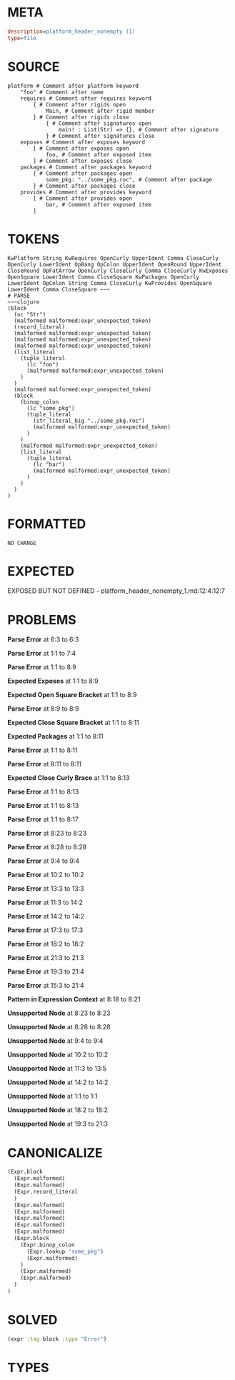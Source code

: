 # META
~~~ini
description=platform_header_nonempty (1)
type=file
~~~
# SOURCE
~~~roc
platform # Comment after platform keyword
	"foo" # Comment after name
	requires # Comment after requires keyword
		{ # Comment after rigids open
			Main, # Comment after rigid member
		} # Comment after rigids close
			{ # Comment after signatures open
				main! : List(Str) => {}, # Comment after signature
			} # Comment after signatures close
	exposes # Comment after exposes keyword
		[ # Comment after exposes open
			foo, # Comment after exposed item
		] # Comment after exposes close
	packages # Comment after packages keyword
		{ # Comment after packages open
			some_pkg: "../some_pkg.roc", # Comment after package
		} # Comment after packages close
	provides # Comment after provides keyword
		[ # Comment after provides open
			bar, # Comment after exposed item
		]
~~~
# TOKENS
~~~text
KwPlatform String KwRequires OpenCurly UpperIdent Comma CloseCurly OpenCurly LowerIdent OpBang OpColon UpperIdent OpenRound UpperIdent CloseRound OpFatArrow OpenCurly CloseCurly Comma CloseCurly KwExposes OpenSquare LowerIdent Comma CloseSquare KwPackages OpenCurly LowerIdent OpColon String Comma CloseCurly KwProvides OpenSquare LowerIdent Comma CloseSquare ~~~
# PARSE
~~~clojure
(block
  (uc "Str")
  (malformed malformed:expr_unexpected_token)
  (record_literal)
  (malformed malformed:expr_unexpected_token)
  (malformed malformed:expr_unexpected_token)
  (malformed malformed:expr_unexpected_token)
  (list_literal
    (tuple_literal
      (lc "foo")
      (malformed malformed:expr_unexpected_token)
    )
  )
  (malformed malformed:expr_unexpected_token)
  (block
    (binop_colon
      (lc "some_pkg")
      (tuple_literal
        (str_literal_big "../some_pkg.roc")
        (malformed malformed:expr_unexpected_token)
      )
    )
    (malformed malformed:expr_unexpected_token)
    (list_literal
      (tuple_literal
        (lc "bar")
        (malformed malformed:expr_unexpected_token)
      )
    )
  )
)
~~~
# FORMATTED
~~~roc
NO CHANGE
~~~
# EXPECTED
EXPOSED BUT NOT DEFINED - platform_header_nonempty_1.md:12:4:12:7
# PROBLEMS
**Parse Error**
at 6:3 to 6:3

**Parse Error**
at 1:1 to 7:4

**Parse Error**
at 1:1 to 8:9

**Expected Exposes**
at 1:1 to 8:9

**Expected Open Square Bracket**
at 1:1 to 8:9

**Parse Error**
at 8:9 to 8:9

**Expected Close Square Bracket**
at 1:1 to 8:11

**Expected Packages**
at 1:1 to 8:11

**Parse Error**
at 1:1 to 8:11

**Parse Error**
at 8:11 to 8:11

**Expected Close Curly Brace**
at 1:1 to 8:13

**Parse Error**
at 1:1 to 8:13

**Parse Error**
at 1:1 to 8:13

**Parse Error**
at 1:1 to 8:17

**Parse Error**
at 8:23 to 8:23

**Parse Error**
at 8:28 to 8:28

**Parse Error**
at 9:4 to 9:4

**Parse Error**
at 10:2 to 10:2

**Parse Error**
at 13:3 to 13:3

**Parse Error**
at 11:3 to 14:2

**Parse Error**
at 14:2 to 14:2

**Parse Error**
at 17:3 to 17:3

**Parse Error**
at 18:2 to 18:2

**Parse Error**
at 21:3 to 21:3

**Parse Error**
at 19:3 to 21:4

**Parse Error**
at 15:3 to 21:4

**Pattern in Expression Context**
at 8:18 to 8:21

**Unsupported Node**
at 8:23 to 8:23

**Unsupported Node**
at 8:28 to 8:28

**Unsupported Node**
at 9:4 to 9:4

**Unsupported Node**
at 10:2 to 10:2

**Unsupported Node**
at 11:3 to 13:5

**Unsupported Node**
at 14:2 to 14:2

**Unsupported Node**
at 1:1 to 1:1

**Unsupported Node**
at 18:2 to 18:2

**Unsupported Node**
at 19:3 to 21:3

# CANONICALIZE
~~~clojure
(Expr.block
  (Expr.malformed)
  (Expr.malformed)
  (Expr.record_literal
  )
  (Expr.malformed)
  (Expr.malformed)
  (Expr.malformed)
  (Expr.malformed)
  (Expr.malformed)
  (Expr.block
    (Expr.binop_colon
      (Expr.lookup "some_pkg")
      (Expr.malformed)
    )
    (Expr.malformed)
    (Expr.malformed)
  )
)
~~~
# SOLVED
~~~clojure
(expr :tag block :type "Error")
~~~
# TYPES
~~~roc
~~~
